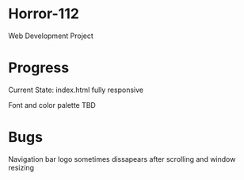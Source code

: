 # Horror-112
Web Development Project

# Progress
Current State: index.html fully responsive

Font and color palette TBD

# Bugs
Navigation bar logo sometimes dissapears after scrolling and window resizing
